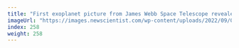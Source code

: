 ```yaml
---
title: "First exoplanet picture from James Webb Space Telescope revealed"
imageUrl: "https://images.newscientist.com/wp-content/uploads/2022/09/01152155/SEI_122413546.jpg?width=600"
index: 258
weight: 258
---
```

